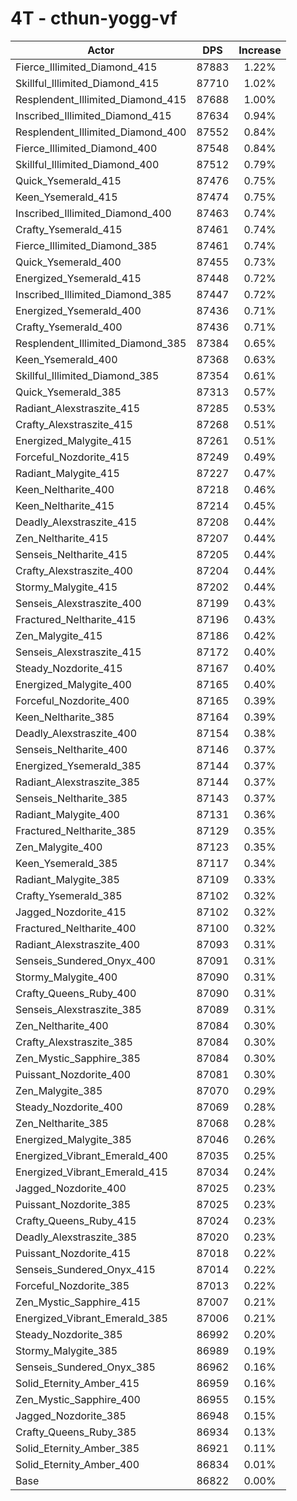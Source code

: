 # 4T - cthun-yogg-vf
| Actor | DPS | Increase |
|---|:---:|:---:|
|Fierce_Illimited_Diamond_415|87883|1.22%|
|Skillful_Illimited_Diamond_415|87710|1.02%|
|Resplendent_Illimited_Diamond_415|87688|1.00%|
|Inscribed_Illimited_Diamond_415|87634|0.94%|
|Resplendent_Illimited_Diamond_400|87552|0.84%|
|Fierce_Illimited_Diamond_400|87548|0.84%|
|Skillful_Illimited_Diamond_400|87512|0.79%|
|Quick_Ysemerald_415|87476|0.75%|
|Keen_Ysemerald_415|87474|0.75%|
|Inscribed_Illimited_Diamond_400|87463|0.74%|
|Crafty_Ysemerald_415|87461|0.74%|
|Fierce_Illimited_Diamond_385|87461|0.74%|
|Quick_Ysemerald_400|87455|0.73%|
|Energized_Ysemerald_415|87448|0.72%|
|Inscribed_Illimited_Diamond_385|87447|0.72%|
|Energized_Ysemerald_400|87436|0.71%|
|Crafty_Ysemerald_400|87436|0.71%|
|Resplendent_Illimited_Diamond_385|87384|0.65%|
|Keen_Ysemerald_400|87368|0.63%|
|Skillful_Illimited_Diamond_385|87354|0.61%|
|Quick_Ysemerald_385|87313|0.57%|
|Radiant_Alexstraszite_415|87285|0.53%|
|Crafty_Alexstraszite_415|87268|0.51%|
|Energized_Malygite_415|87261|0.51%|
|Forceful_Nozdorite_415|87249|0.49%|
|Radiant_Malygite_415|87227|0.47%|
|Keen_Neltharite_400|87218|0.46%|
|Keen_Neltharite_415|87214|0.45%|
|Deadly_Alexstraszite_415|87208|0.44%|
|Zen_Neltharite_415|87207|0.44%|
|Senseis_Neltharite_415|87205|0.44%|
|Crafty_Alexstraszite_400|87204|0.44%|
|Stormy_Malygite_415|87202|0.44%|
|Senseis_Alexstraszite_400|87199|0.43%|
|Fractured_Neltharite_415|87196|0.43%|
|Zen_Malygite_415|87186|0.42%|
|Senseis_Alexstraszite_415|87172|0.40%|
|Steady_Nozdorite_415|87167|0.40%|
|Energized_Malygite_400|87165|0.40%|
|Forceful_Nozdorite_400|87165|0.39%|
|Keen_Neltharite_385|87164|0.39%|
|Deadly_Alexstraszite_400|87154|0.38%|
|Senseis_Neltharite_400|87146|0.37%|
|Energized_Ysemerald_385|87144|0.37%|
|Radiant_Alexstraszite_385|87144|0.37%|
|Senseis_Neltharite_385|87143|0.37%|
|Radiant_Malygite_400|87131|0.36%|
|Fractured_Neltharite_385|87129|0.35%|
|Zen_Malygite_400|87123|0.35%|
|Keen_Ysemerald_385|87117|0.34%|
|Radiant_Malygite_385|87109|0.33%|
|Crafty_Ysemerald_385|87102|0.32%|
|Jagged_Nozdorite_415|87102|0.32%|
|Fractured_Neltharite_400|87100|0.32%|
|Radiant_Alexstraszite_400|87093|0.31%|
|Senseis_Sundered_Onyx_400|87091|0.31%|
|Stormy_Malygite_400|87090|0.31%|
|Crafty_Queens_Ruby_400|87090|0.31%|
|Senseis_Alexstraszite_385|87089|0.31%|
|Zen_Neltharite_400|87084|0.30%|
|Crafty_Alexstraszite_385|87084|0.30%|
|Zen_Mystic_Sapphire_385|87084|0.30%|
|Puissant_Nozdorite_400|87081|0.30%|
|Zen_Malygite_385|87070|0.29%|
|Steady_Nozdorite_400|87069|0.28%|
|Zen_Neltharite_385|87068|0.28%|
|Energized_Malygite_385|87046|0.26%|
|Energized_Vibrant_Emerald_400|87035|0.25%|
|Energized_Vibrant_Emerald_415|87034|0.24%|
|Jagged_Nozdorite_400|87025|0.23%|
|Puissant_Nozdorite_385|87025|0.23%|
|Crafty_Queens_Ruby_415|87024|0.23%|
|Deadly_Alexstraszite_385|87020|0.23%|
|Puissant_Nozdorite_415|87018|0.22%|
|Senseis_Sundered_Onyx_415|87014|0.22%|
|Forceful_Nozdorite_385|87013|0.22%|
|Zen_Mystic_Sapphire_415|87007|0.21%|
|Energized_Vibrant_Emerald_385|87006|0.21%|
|Steady_Nozdorite_385|86992|0.20%|
|Stormy_Malygite_385|86989|0.19%|
|Senseis_Sundered_Onyx_385|86962|0.16%|
|Solid_Eternity_Amber_415|86959|0.16%|
|Zen_Mystic_Sapphire_400|86955|0.15%|
|Jagged_Nozdorite_385|86948|0.15%|
|Crafty_Queens_Ruby_385|86934|0.13%|
|Solid_Eternity_Amber_385|86921|0.11%|
|Solid_Eternity_Amber_400|86834|0.01%|
|Base|86822|0.00%|
